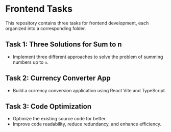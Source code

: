 # Frontend Tasks

This repository contains three tasks for frontend development, each organized into a corresponding folder.

## Task 1: Three Solutions for Sum to n
- Implement three different approaches to solve the problem of summing numbers up to `n`.

## Task 2: Currency Converter App
- Build a currency conversion application using React Vite and TypeScript.

## Task 3: Code Optimization
- Optimize the existing source code for better.
- Improve code readability, reduce redundancy, and enhance efficiency.

